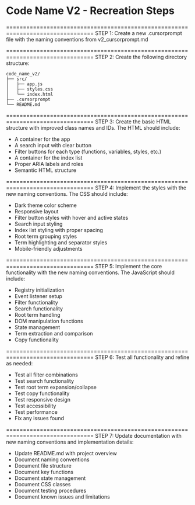 # Code Name V2 - Recreation Steps

================================================================================
STEP 1: Create a new .cursorprompt file with the naming conventions from v2_cursorprompt.md

================================================================================
STEP 2: Create the following directory structure:
```
code_name_v2/
├── src/
│   ├── app.js
│   ├── styles.css
│   └── index.html
├── .cursorprompt
└── README.md
```

================================================================================
STEP 3: Create the basic HTML structure with improved class names and IDs. The HTML should include:
- A container for the app
- A search input with clear button
- Filter buttons for each type (functions, variables, styles, etc.)
- A container for the index list
- Proper ARIA labels and roles
- Semantic HTML structure

================================================================================
STEP 4: Implement the styles with the new naming conventions. The CSS should include:
- Dark theme color scheme
- Responsive layout
- Filter button styles with hover and active states
- Search input styling
- Index list styling with proper spacing
- Root term grouping styles
- Term highlighting and separator styles
- Mobile-friendly adjustments

================================================================================
STEP 5: Implement the core functionality with the new naming conventions. The JavaScript should include:
- Registry initialization
- Event listener setup
- Filter functionality
- Search functionality
- Root term handling
- DOM manipulation functions
- State management
- Term extraction and comparison
- Copy functionality

================================================================================
STEP 6: Test all functionality and refine as needed:
- Test all filter combinations
- Test search functionality
- Test root term expansion/collapse
- Test copy functionality
- Test responsive design
- Test accessibility
- Test performance
- Fix any issues found

================================================================================
STEP 7: Update documentation with new naming conventions and implementation details:
- Update README.md with project overview
- Document naming conventions
- Document file structure
- Document key functions
- Document state management
- Document CSS classes
- Document testing procedures
- Document known issues and limitations 